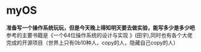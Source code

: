 # myOS
**准备写一个操作系统玩玩，但是今天晚上得知明天要去做实验，能写多少是多少吧**
参考的主要书籍是《一个64位操作系统的设计与实现 》(田宇),同时也有各个大佬完成的开源项目（世界上只有0b10种人，copy的人，隐藏自己copy的人）
